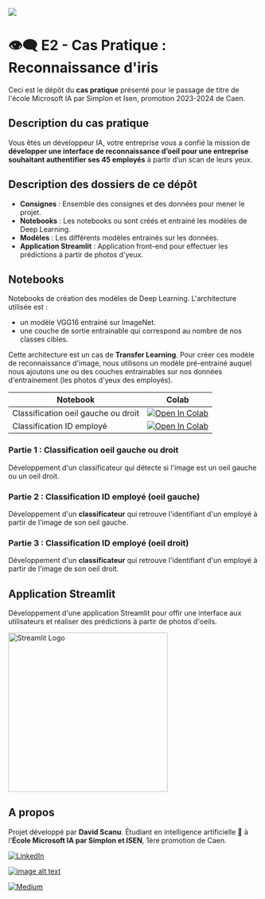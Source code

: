 <img src="https://img.freepik.com/free-photo/magnified-single-yellow-fish-eye-with-abstract-pattern-generated-by-ai_188544-9714.jpg"></img>

# 👁️‍🗨️ E2 - Cas Pratique : Reconnaissance d'iris

Ceci est le dépôt du **cas pratique** présenté pour le passage de titre de l'école Microsoft IA par Simplon et Isen, promotion 2023-2024 de Caen. 

## Description du cas pratique

Vous êtes un développeur IA, votre entreprise vous a confié la mission de **développer une interface de reconnaissance d’oeil pour une entreprise souhaitant authentifier ses 45 employés** à partir d’un scan de leurs yeux.

## Description des dossiers de ce dépôt

- **Consignes** : Ensemble des consignes et des données pour mener le projet.
- **Notebooks** : Les notebooks ou sont créés et entrainé les modèles de Deep Learning. 
- **Modèles** : Les différents modèles entrainés sur les données.
- **Application Streamlit** : Application front-end pour effectuer les prédictions à partir de photos d'yeux.

## Notebooks

Notebooks de création des modèles de Deep Learning. L'architecture utilisée est :
- un modèle VGG16 entrainé sur ImageNet. 
- une couche de sortie entrainable qui correspond au nombre de nos classes cibles.

Cette architecture est un cas de **Transfer Learning**. Pour créer ces modèle de reconnaissance d'image, nous utilisons un modèle pré-entrainé auquel nous ajoutons une ou des couches entrainables sur nos données d'entrainement (les photos d'yeux des employés).

| Notebook | Colab |
| --- | --- | 
| Classification oeil gauche ou droit | [![Open In Colab](https://colab.research.google.com/assets/colab-badge.svg)](https://colab.research.google.com/drive/1cg7OEodKzWm7EfX8qJu7TtNNoKGIWnP2?usp=sharing) |
| Classification ID employé | [![Open In Colab](https://colab.research.google.com/assets/colab-badge.svg)](https://colab.research.google.com/drive/1F8Cbeu2GZvBhng_A4p9V-SdSLqAF2JEU?usp=sharing) |

### Partie 1 : Classification oeil gauche ou droit

Développement d'un classificateur qui détecte si l'image est un oeil gauche ou un oeil droit.

### Partie 2 : Classification ID employé (oeil gauche)

Développement d'un **classificateur** qui retrouve l'identifiant d'un employé à partir de l'image de son oeil gauche.

### Partie 3 : Classification ID employé (oeil droit)

Développement d'un **classificateur** qui retrouve l'identifiant d'un employé à partir de l'image de son oeil droit.

## Application Streamlit

Développement d'une application Streamlit pour offir une interface aux utilisateurs et réaliser des prédictions à partir de photos d'oeils. 

<img src="https://streamlit.io/images/brand/streamlit-logo-secondary-colormark-darktext.png" alt="Streamlit Logo" width=320>

## A propos 

Projet développé par **David Scanu**. Étudiant en intelligence artificielle 🤖 à l'**École Microsoft IA par Simplon et ISEN**, 1ère promotion de Caen.

[![LinkedIn](https://img.shields.io/badge/linkedin-%230077B5.svg?style=for-the-badge&logo=linkedin&logoColor=white)](https://www.linkedin.com/in/davidscanu14/)

[![image alt text](https://img.shields.io/badge/dev.to-0A0A0A?style=for-the-badge&logo=dev.to&logoColor=white)](https://dev.to/davidscanu)

[![Medium](https://img.shields.io/badge/Medium-12100E?style=for-the-badge&logo=medium&logoColor=white)](https://davidscanu.medium.com/)
